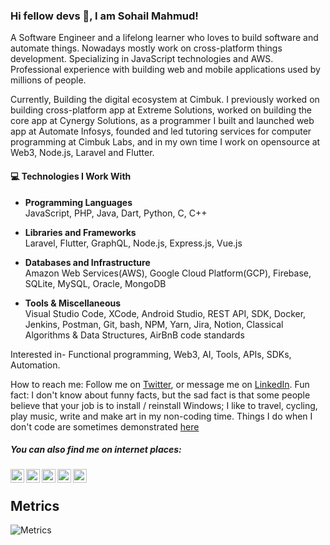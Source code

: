 ### Hi fellow devs 👋, I am Sohail Mahmud!

A Software Engineer and a lifelong learner who loves to build software and automate things. Nowadays mostly work on cross-platform things development. Specializing in JavaScript technologies and AWS. Professional experience with building web and mobile applications used by millions of people.

Currently, Building the digital ecosystem at Cimbuk. I previously worked on building cross-platform app at Extreme Solutions, worked on building the core app at Cynergy Solutions, as a programmer I built and launched web app at Automate Infosys, founded and led tutoring services for computer programming at Cimbuk Labs, and in my own time I work on opensource at Web3, Node.js, Laravel and Flutter.

#### 💻 Technologies I Work With

- **Programming Languages**<br>
  JavaScript, PHP, Java, Dart, Python, C, C++

- **Libraries and Frameworks**<br>
  Laravel, Flutter, GraphQL, Node.js, Express.js, Vue.js

- **Databases and Infrastructure**<br>
  Amazon Web Services(AWS), Google Cloud Platform(GCP), Firebase, SQLite, MySQL, Oracle, MongoDB

- **Tools \& Miscellaneous**<br>
  Visual Studio Code, XCode, Android Studio, REST API, SDK, Docker, Jenkins, Postman, Git, bash, NPM, Yarn, Jira, Notion, Classical Algorithms \& Data Structures, AirBnB code standards
  
Interested in- Functional programming, Web3, AI, Tools, APIs, SDKs, Automation.

How to reach me: Follow me on [Twitter](https://www.twitter.com/sohailcx), or message me on [LinkedIn](https://www.linkedin.com/in/sohaimahmud).
Fun fact: I don't know about funny facts, but the sad fact is that some people believe that your job is to install / reinstall Windows;
I like to travel, cycling, play music, write and make art in my non-coding time.
Things I do when I don't code are sometimes demonstrated [here](https://www.instagram.com/sohail.io)

##### ***You can also find me on internet places:***
<div>
 <a href="https://www.linkedin.com/in/sohailmahmud/">
  <img align="left" alt="Sohail's LinkdeIn" width="22px" src="https://cdn.jsdelivr.net/npm/simple-icons@v3/icons/linkedin.svg" />
</a>
<a href="https://twitter.com/sohailcx">
  <img align="left" alt="Sohail Mahmud | Twitter" width="22px" src="https://cdn.jsdelivr.net/npm/simple-icons@v3/icons/twitter.svg" />
</a>
<a href="https://sohailmahmud.medium.com/">
  <img align="left" alt="Sohail's Medium Blog" width="22px" src="https://cdn.jsdelivr.net/npm/simple-icons@v3/icons/medium.svg" />
</a>
 <a href="https://join.skype.com/invite/uZhsXArfp8wG">
  <img align="left" alt="Sohail's Skype" width="22px" src="https://cdn.jsdelivr.net/npm/simple-icons@v3/icons/skype.svg" />
</a>
 <a href="https://t.me/sohailmahmud">
  <img align="left" alt="Sohail's Telegram" width="22px" src="https://cdn.jsdelivr.net/npm/simple-icons@v3/icons/telegram.svg" />
</a>
</div>
<br>

## Metrics
![Metrics](https://metrics.lecoq.io/sohailmahmud?template=classic&followup=1&config.timezone=Asia%2FDhaka)

<!-- A passionate programmer who loves to build things. Nowadays mostly work on Flutter-based cross platform things development and writing Serverless JavaScript functions. Specializing in JavaScript technologies and AWS. Professional experience working with Node.js and Laravel.

* Frontend: HTML, CSS, SASS, Vanilla JS, Flutter
* Backend: PHP, Java, NodeJS, Docker
* Databases: MySQL, Oracle, PostgreSQL, MongoDB
* Cloud Computing: AWS
* CI/CD: Jenkins

Interested in all things that help developers- tools, APIs, SDKs, automation.
--!>

<!--
### My GitHub Stats 📈

<a href="https://github.com/sohailmahmud/sohailmahmud">
  <img align="center" src="https://github-readme-stats.vercel.app/api?username=sohailmahmud&show_icons=true&line_height=27&count_private=true&title_color=ffffff&text_color=c9cacc&icon_color=2bbc8a&bg_color=222428" alt="Sohail's GitHub Stats" />
</a><br />

<a href="https://github.com/sohailmahmud/sohailmahmud">
  <img align="center" src="https://github-readme-streak-stats.herokuapp.com?user=sohailmahmud&theme=soft-green&sideNums=2BBB8A&ring=2BBB8AE6&fire=DD2727&currStreakNum=2BBB8A&border=FFFFFF" alt="Sohail's GitHub Streak" />
</a>
--!>

<!--![](https://github-profile-summary-cards.vercel.app/api/cards/profile-details?username=sohailmahmud&theme=dracula)
--!>

<!--
![Github stats](https://github-readme-stats.vercel.app/api?username=soh4il&show_icons=true)
![Top Langs](https://github-readme-stats.vercel.app/api/top-langs/?username=Soh4il&hide=html&layout=compact)
-->

<!--
[<img src='https://cdn.jsdelivr.net/npm/simple-icons@3.0.1/icons/whatsapp.svg' alt='whatsapp' height='40'>](https://api.whatsapp.com/send?phone=+8801624340883)
[<img src='https://cdn.jsdelivr.net/npm/simple-icons@3.0.1/icons/stackoverflow.svg' alt='stackoverflow' height='40'>](https://stackoverflow.com/users/13858780/sohail)  
[<img src='https://cdn.jsdelivr.net/npm/simple-icons@3.0.1/icons/codeforces.svg' alt='codeforces' height='40'>](https://codeforces.com/profile/__sohail__)  [<img src='https://cdn.jsdelivr.net/npm/simple-icons@3.0.1/icons/hackerrank.svg' alt='hackerrank' height='40'>](https://www.hackerrank.com/sohailsamii)  [<img src='https://cdn.jsdelivr.net/npm/simple-icons@3.0.1/icons/leetcode.svg' alt='leetcode' height='40'>](https://leetcode.com/sohailsamii)  [<img src='https://cdn.jsdelivr.net/npm/simple-icons@3.0.1/icons/gitlab.svg' alt='gitlab' height='40'>](https://gitlab.com/sohailsamii)  [<img src='https://cdn.jsdelivr.net/npm/simple-icons@3.0.1/icons/codepen.svg' alt='codepen' height='40'>](https://codepen.io/sohailsamii)  [<img src='https://cdn.jsdelivr.net/npm/simple-icons@3.0.1/icons/gmail.svg' alt='E-mail' height='40'>](mailto:sohailmahmud@yahoo.com)
[![linkedin badge](https://img.shields.io/badge/Sohail_Mahmud-30302f?style=flat&logo=linkedin)](https://www.linkedin.com/in/sohaiiil)
[![twitter badge](https://img.shields.io/badge/@sohaiilsami-30302f?style=flat&logo=twitter)](https://twitter.com/sohaiilsami)
[![medium badge](https://img.shields.io/badge/Sohail_Mahmud-30302f?style=flat&logo=medium)](https://medium.com/@sohailsamii)
[<img src='https://cdn.jsdelivr.net/npm/simple-icons@3.0.1/icons/icloud.svg' alt='website' height='40'>](https://soh4il.github.io)

- 🔭 I’m currently working on PHP Laravel projects
- 🌱 I’m currently learning Reactjs and node, after that I will try and advance my Python before learning Django.
- 👯 I’m looking to collaborate on Projects and Hackathons
- 🤔 I’m looking for help with Open Source and CP
- 💬 Ask me about anything
- 📫 How to reach me: Follow me on [Twitter](https://www.twitter.com/sohaiilsami), or message me on [LinkedIn](https://www.linkedin.com/in/sohaiiil).
- ⚡ Fun fact: I don't know about funny facts, but the sad fact is that some people believe that your job is to install / reinstall Windows;
#### I like to travel, play music, video games, write and make art in my non-coding time.
#### Things I do when I don't code are sometimes demonstrated [here](https://www.instagram.com/sohaiilsami)
-->
